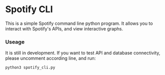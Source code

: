 # Spotify CLI

This is a simple Spotify command line python program. It allows you to interact with Spotify's APIs, and view interactive graphs.

### Useage

It is still in development. If you want to test API and database connectivity, please uncomment according line, and run:

```
python3 spotify_cli.py
```

